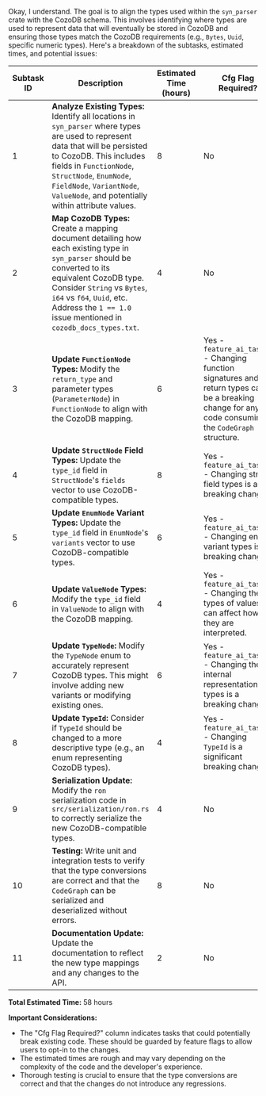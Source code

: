 Okay, I understand. The goal is to align the types used within the `syn_parser` crate with the CozoDB schema. This involves identifying where types are used to represent data that will eventually be stored in CozoDB and ensuring those types match the CozoDB requirements (e.g., `Bytes`, `Uuid`, specific numeric types). Here's a breakdown of the subtasks, estimated times, and potential issues:

| Subtask ID | Description | Estimated Time (hours) | Cfg Flag Required? | Dependencies | Potential Issues |
|---|---|---|---|---|---|
| 1 | **Analyze Existing Types:** Identify all locations in `syn_parser` where types are used to represent data that will be persisted to CozoDB. This includes fields in `FunctionNode`, `StructNode`, `EnumNode`, `FieldNode`, `VariantNode`, `ValueNode`, and potentially within attribute values. | 8 | No | None |  Underestimating the scope of type usage. Missing implicit type conversions. |
| 2 | **Map CozoDB Types:** Create a mapping document detailing how each existing type in `syn_parser` should be converted to its equivalent CozoDB type.  Consider `String` vs `Bytes`, `i64` vs `f64`, `Uuid`, etc.  Address the `1 == 1.0` issue mentioned in `cozodb_docs_types.txt`. | 4 | No | 1 |  Ambiguity in mapping (e.g., when to use `Float` vs `Int`).  CozoDB type evolution. |
| 3 | **Update `FunctionNode` Types:** Modify the `return_type` and parameter types (`ParameterNode`) in `FunctionNode` to align with the CozoDB mapping. | 6 | Yes - `feature_ai_task_3` - Changing function signatures and return types can be a breaking change for any code consuming the `CodeGraph` structure. | 2 |  Complex type conversions.  Potential loss of precision. |
| 4 | **Update `StructNode` Field Types:**  Update the `type_id` field in `StructNode`'s `fields` vector to use CozoDB-compatible types. | 8 | Yes - `feature_ai_task_4` - Changing struct field types is a breaking change. | 2 |  Handling generic types within structs.  Complex type conversions. |
| 5 | **Update `EnumNode` Variant Types:** Update the `type_id` field in `EnumNode`'s `variants` vector to use CozoDB-compatible types. | 6 | Yes - `feature_ai_task_5` - Changing enum variant types is a breaking change. | 2 |  Handling generic types within enums.  Complex type conversions. |
| 6 | **Update `ValueNode` Types:** Modify the `type_id` field in `ValueNode` to align with the CozoDB mapping. | 4 | Yes - `feature_ai_task_6` - Changing the types of values can affect how they are interpreted. | 2 |  Handling different value kinds (constant, static). |
| 7 | **Update `TypeNode`:** Modify the `TypeNode` enum to accurately represent CozoDB types. This might involve adding new variants or modifying existing ones. | 6 | Yes - `feature_ai_task_7` - Changing the internal representation of types is a breaking change. | 2 |  Maintaining compatibility with existing code that uses `TypeNode`. |
| 8 | **Update `TypeId`:**  Consider if `TypeId` should be changed to a more descriptive type (e.g., an enum representing CozoDB types). | 4 | Yes - `feature_ai_task_8` - Changing `TypeId` is a significant breaking change. | 2, 7 |  Impact on all code that uses `TypeId`. |
| 9 | **Serialization Update:**  Modify the `ron` serialization code in `src/serialization/ron.rs` to correctly serialize the new CozoDB-compatible types. | 4 | No | 3, 4, 5, 6, 7, 8 |  Serialization errors with new types. |
| 10 | **Testing:**  Write unit and integration tests to verify that the type conversions are correct and that the `CodeGraph` can be serialized and deserialized without errors. | 8 | No | 9 |  Insufficient test coverage.  Edge cases not covered by tests. |
| 11 | **Documentation Update:** Update the documentation to reflect the new type mappings and any changes to the API. | 2 | No | 10 |  Outdated or incomplete documentation. |

**Total Estimated Time:** 58 hours

**Important Considerations:**

*   The "Cfg Flag Required?" column indicates tasks that could potentially break existing code.  These should be guarded by feature flags to allow users to opt-in to the changes.
*   The estimated times are rough and may vary depending on the complexity of the code and the developer's experience.
*   Thorough testing is crucial to ensure that the type conversions are correct and that the changes do not introduce any regressions.
